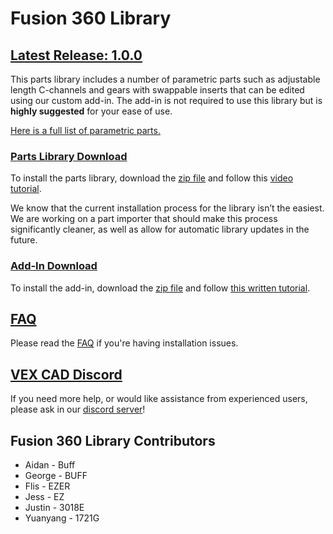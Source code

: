 # Fusion 360 Library
## [Latest Release: 1.0.0](https://github.com/VEX-CAD/VEX-CAD-Fusion/releases/tag/v1.0.0)

This parts library includes a number of parametric parts such as adjustable length C-channels and gears with swappable inserts that can be edited using our custom add-in. The add-in is not required to use this library but is **highly suggested** for your ease of use.

[Here is a full list of parametric parts.](https://github.com/VEX-CAD/VEX-CAD-Fusion/blob/master/parametric_parts_list.md)

### [Parts Library Download](https://github.com/vexcad/fusion-library/releases/download/v1.0.0/fusion_parts_library_1_0_0.zip)
To install the parts library, download the [zip file](https://github.com/vexcad/fusion-library/releases/download/v1.0.0/fusion_parts_library_1_0_0.zip) and follow this [video tutorial](https://youtu.be/ouXFKM68MGk). 

We know that the current installation process for the library isn’t the easiest. We are working on a part importer that should make this process significantly cleaner, as well as allow for automatic library updates in the future.

### [Add-In Download](https://github.com/vexcad/fusion-library/releases/download/v1.0.0/fusion_addin_1_0_0.zip)
To install the add-in, download the [zip file](https://github.com/vexcad/fusion-library/releases/download/v1.0.0/fusion_addin_1_0_0.zip) and follow [this written tutorial](https://tapnair.github.io/installation.html).

## [FAQ](https://github.com/VEX-CAD/VEX-CAD-Fusion/wiki/FAQ)
Please read the [FAQ](https://github.com/VEX-CAD/VEX-CAD-Fusion/wiki/FAQ) if you're having installation issues. 

## [VEX CAD Discord](https://discord.gg/BKV3DJm)
If you need more help, or would like assistance from experienced users, please ask in our [discord server](https://discord.gg/BKV3DJm)!

## Fusion 360 Library Contributors
 - Aidan - Buff
 - George - BUFF
 - Flis - EZER
 - Jess - EZ
 - Justin - 3018E
 - Yuanyang - 1721G
